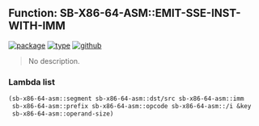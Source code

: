 ## Function: SB-X86-64-ASM::EMIT-SSE-INST-WITH-IMM
[![package](https://img.shields.io/badge/Package-SB--X86--64--ASM-5f9ea0.svg?style=social&colorA=999999)](../) [![type](https://img.shields.io/badge/Type-Function-5f9ea0.svg?style=social&colorA=999999)](../#function) [![github](https://img.shields.io/badge/GitHub-View_the_source-5f9ea0.svg?style=social&colorA=999999&logo=github)](https://github.com/sbcl/sbcl/blob/master/src/compiler/x86-64/insts.lisp/) 

> No description.

### Lambda list
```cl
(sb-x86-64-asm::segment sb-x86-64-asm::dst/src sb-x86-64-asm::imm
 sb-x86-64-asm::prefix sb-x86-64-asm::opcode sb-x86-64-asm::/i &key
 sb-x86-64-asm::operand-size)
```
